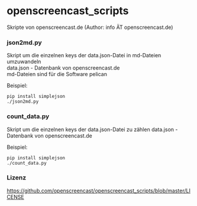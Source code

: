 # openscreencast_scripts

Skripte von openscreencast.de (Author: info ÄT openscreencast.de)    

### json2md.py

Skript um die einzelnen keys der data.json-Datei in md-Dateien umzuwandeln    
data.json - Datenbank von openscreencast.de    
md-Dateien sind für die Software pelican

Beispiel:

```
pip install simplejson
./json2md.py
```

### count_data.py

Skript um die einzelnen keys der data.json-Datei zu zählen
data.json - Datenbank von openscreencast.de    

Beispiel:

```
pip install simplejson
./count_data.py
```

### Lizenz

https://github.com/openscreencast/openscreencast_scripts/blob/master/LICENSE
